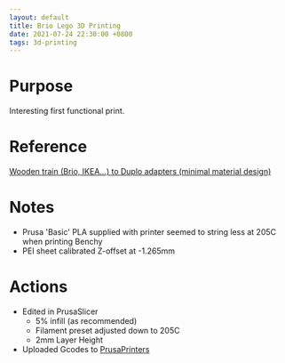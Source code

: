 ```yaml
---
layout: default
title: Brio Lego 3D Printing
date: 2021-07-24 22:30:00 +0800
tags: 3d-printing
---
```


# Purpose
Interesting first functional print.

# Reference
[Wooden train (Brio, IKEA...) to Duplo adapters (minimal material design) ](https://www.prusaprinters.org/prints/26557-wooden-train-brio-ikea-to-duplo-adapters-minimal-m)

# Notes
- Prusa 'Basic' PLA supplied with printer seemed to string less at 205C when printing Benchy
- PEI sheet calibrated Z-offset at -1.265mm

# Actions
- Edited in PrusaSlicer
  - 5% infill (as recommended)
  - Filament preset adjusted down to 205C
  - 2mm Layer Height
- Uploaded Gcodes to [PrusaPrinters](https://www.prusaprinters.org/prints/26557-wooden-train-brio-ikea-to-duplo-adapters-minimal-m/user-gcodes)
